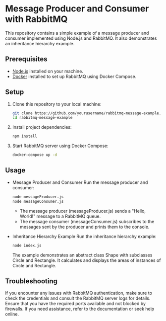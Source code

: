 # Message Producer and Consumer with RabbitMQ

This repository contains a simple example of a message producer and consumer implemented using Node.js and RabbitMQ. It also demonstrates an inheritance hierarchy example.

## Prerequisites

- [Node.js](https://nodejs.org/) installed on your machine.
- [Docker](https://www.docker.com/) installed to set up RabbitMQ using Docker Compose.

## Setup

1. Clone this repository to your local machine:

   ```bash
   git clone https://github.com/yourusername/rabbitmq-message-example.git
   cd rabbitmq-message-example
   ```

2. Install project dependencies:
   ```bash
   npm install
   ```

3. Start RabbitMQ server using Docker Compose:

   ```bash
   docker-compose up -d
   ```

## Usage
- Message Producer and Consumer
Run the message producer and consumer:

   ```bash
   node messageProducer.js
   node messageConsumer.js
   ```

    - The message producer (messageProducer.js) sends a "Hello, World!" message to a RabbitMQ queue.
    - The message consumer (messageConsumer.js) subscribes to the messages sent by the producer and prints them to the console.


- Inheritance Hierarchy Example
Run the inheritance hierarchy example:
    ```bash
    node index.js
    ```
    The example demonstrates an abstract class Shape with subclasses Circle and Rectangle.
    It calculates and displays the areas of instances of Circle and Rectangle.

## Troubleshooting
If you encounter any issues with RabbitMQ authentication, make sure to check the credentials and consult the RabbitMQ server logs for details.
Ensure that you have the required ports available and not blocked by firewalls.
If you need assistance, refer to the documentation or seek help online.